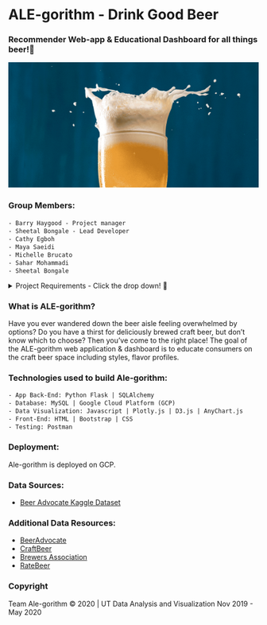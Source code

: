 # ALE-gorithm - Drink Good Beer
### Recommender Web-app & Educational Dashboard for all things beer!🍺

![beers gif](static/img/BeerExplosion.gif)


### Group Members: 
```
- Barry Haygood - Project manager
- Sheetal Bongale - Lead Developer
- Cathy Egboh
- Maya Saeidi
- Michelle Brucato
- Sahar Mohammadi
- Sheetal Bongale
```

<details>
<summary>Project Requirements - Click the drop down!  🔽</summary>

+ Proposal
    + Must submit a one page proposal before starting
+ Core App
    + Must use HTML and CSS
    + Must use a database (not Sqlite)
    + Must use Flask
+ Routes    
    + Must have at least 5 routes
    + Must have 1 home route that uses a Jinja template
    + Must at least 1 route that uses Plotly or D3 for visualization in a Jinja template
    + Must at least 1 route that access and filter and serves data from the database as a json
    + (May have a route the dynamically filters and displays data to the UI)
    + (May have a route that serves a model, returning result as json)
    + (May have a route that serves a model trough the UI)

+  Testing
    + Must use Postman with at least one request for each route

+  Deployment
    + Must be deployed (exceptions made for ML projects)
    + Must use Pipenv

+  Repo
    + The repo must have properly formatted a README.md
    + Code must be formatted with Black
    + Must have at least 5 GitHub Issues

+  Presentation
    + Prepare a 10-minute presentation

+  Individual
    + Every member must make at least 5 commits that are eventually merged to master
    + Every member must write code that solves at least one meaningful Issue

Role assignment is recommended to accomplish specific tasks and delegate responsibilities!
Here are some example roles:
```
- Project manager: Barry Haygood
- Lead Developer: Sheetal Bongale
- Frontend Developer
- Backend Developer 
- Tester
```
</details>

### What is ALE-gorithm?
Have you ever wandered down the beer aisle feeling overwhelmed by options? Do you have a thirst for deliciously brewed craft beer, but don’t know which to choose?
Then you’ve come to the right place!
The goal of the ALE-gorithm web application & dashboard is to educate consumers on the craft beer space including styles, flavor profiles.

### Technologies used to build Ale-gorithm:
```
- App Back-End: Python Flask | SQLAlchemy
- Database: MySQL | Google Cloud Platform (GCP) 
- Data Visualization: Javascript | Plotly.js | D3.js | AnyChart.js
- Front-End: HTML | Bootstrap | CSS
- Testing: Postman
```

### Deployment:
Ale-gorithm is deployed on GCP.

### Data Sources:
- [Beer Advocate Kaggle Dataset](https://www.kaggle.com/ehallmar/beers-breweries-and-beer-reviews/activity)

### Additional Data Resources:
* [BeerAdvocate](https://www.beeradvocate.com)
* [CraftBeer](https://www.craftbeer.com)
* [Brewers Association ](https://www.brewersassociation.org)
* [RateBeer](https://www.ratebeer.com)


### Copyright 
Team Ale-gorithm © 2020 | UT Data Analysis and Visualization Nov 2019 - May 2020
